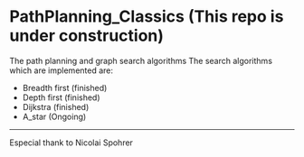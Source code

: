 # PathPlanning_Classics (This repo is under construction)
The path planning and graph search algorithms
The search algorithms which are implemented are:
- Breadth first (finished)
- Depth first (finished)
- Dijkstra (finished)
- A_star (Ongoing)
_______________________________________________________________
Especial thank to Nicolai Spohrer
